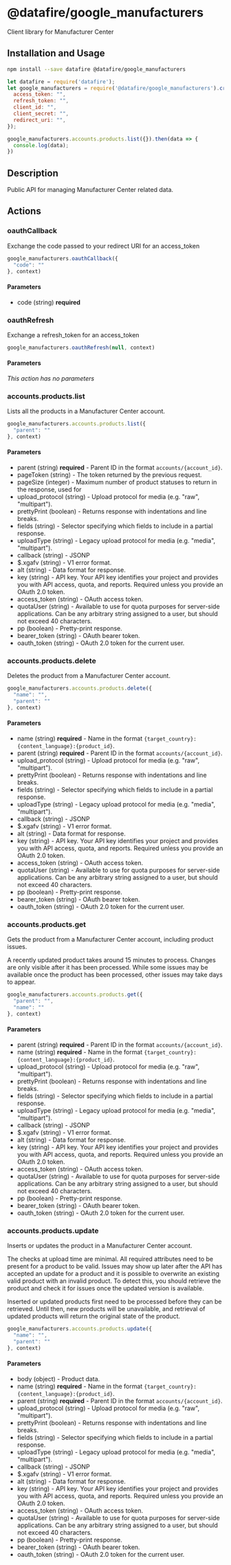 # @datafire/google_manufacturers

Client library for Manufacturer Center

## Installation and Usage
```bash
npm install --save datafire @datafire/google_manufacturers
```

```js
let datafire = require('datafire');
let google_manufacturers = require('@datafire/google_manufacturers').create({
  access_token: "",
  refresh_token: "",
  client_id: "",
  client_secret: "",
  redirect_uri: "",
});

google_manufacturers.accounts.products.list({}).then(data => {
  console.log(data);
})
```

## Description
Public API for managing Manufacturer Center related data.

## Actions
### oauthCallback
Exchange the code passed to your redirect URI for an access_token


```js
google_manufacturers.oauthCallback({
  "code": ""
}, context)
```

#### Parameters
* code (string) **required**

### oauthRefresh
Exchange a refresh_token for an access_token


```js
google_manufacturers.oauthRefresh(null, context)
```

#### Parameters
*This action has no parameters*

### accounts.products.list
Lists all the products in a Manufacturer Center account.


```js
google_manufacturers.accounts.products.list({
  "parent": ""
}, context)
```

#### Parameters
* parent (string) **required** - Parent ID in the format `accounts/{account_id}`.
* pageToken (string) - The token returned by the previous request.
* pageSize (integer) - Maximum number of product statuses to return in the response, used for
* upload_protocol (string) - Upload protocol for media (e.g. "raw", "multipart").
* prettyPrint (boolean) - Returns response with indentations and line breaks.
* fields (string) - Selector specifying which fields to include in a partial response.
* uploadType (string) - Legacy upload protocol for media (e.g. "media", "multipart").
* callback (string) - JSONP
* $.xgafv (string) - V1 error format.
* alt (string) - Data format for response.
* key (string) - API key. Your API key identifies your project and provides you with API access, quota, and reports. Required unless you provide an OAuth 2.0 token.
* access_token (string) - OAuth access token.
* quotaUser (string) - Available to use for quota purposes for server-side applications. Can be any arbitrary string assigned to a user, but should not exceed 40 characters.
* pp (boolean) - Pretty-print response.
* bearer_token (string) - OAuth bearer token.
* oauth_token (string) - OAuth 2.0 token for the current user.

### accounts.products.delete
Deletes the product from a Manufacturer Center account.


```js
google_manufacturers.accounts.products.delete({
  "name": "",
  "parent": ""
}, context)
```

#### Parameters
* name (string) **required** - Name in the format `{target_country}:{content_language}:{product_id}`.
* parent (string) **required** - Parent ID in the format `accounts/{account_id}`.
* upload_protocol (string) - Upload protocol for media (e.g. "raw", "multipart").
* prettyPrint (boolean) - Returns response with indentations and line breaks.
* fields (string) - Selector specifying which fields to include in a partial response.
* uploadType (string) - Legacy upload protocol for media (e.g. "media", "multipart").
* callback (string) - JSONP
* $.xgafv (string) - V1 error format.
* alt (string) - Data format for response.
* key (string) - API key. Your API key identifies your project and provides you with API access, quota, and reports. Required unless you provide an OAuth 2.0 token.
* access_token (string) - OAuth access token.
* quotaUser (string) - Available to use for quota purposes for server-side applications. Can be any arbitrary string assigned to a user, but should not exceed 40 characters.
* pp (boolean) - Pretty-print response.
* bearer_token (string) - OAuth bearer token.
* oauth_token (string) - OAuth 2.0 token for the current user.

### accounts.products.get
Gets the product from a Manufacturer Center account, including product
issues.

A recently updated product takes around 15 minutes to process. Changes are
only visible after it has been processed. While some issues may be
available once the product has been processed, other issues may take days
to appear.


```js
google_manufacturers.accounts.products.get({
  "parent": "",
  "name": ""
}, context)
```

#### Parameters
* parent (string) **required** - Parent ID in the format `accounts/{account_id}`.
* name (string) **required** - Name in the format `{target_country}:{content_language}:{product_id}`.
* upload_protocol (string) - Upload protocol for media (e.g. "raw", "multipart").
* prettyPrint (boolean) - Returns response with indentations and line breaks.
* fields (string) - Selector specifying which fields to include in a partial response.
* uploadType (string) - Legacy upload protocol for media (e.g. "media", "multipart").
* callback (string) - JSONP
* $.xgafv (string) - V1 error format.
* alt (string) - Data format for response.
* key (string) - API key. Your API key identifies your project and provides you with API access, quota, and reports. Required unless you provide an OAuth 2.0 token.
* access_token (string) - OAuth access token.
* quotaUser (string) - Available to use for quota purposes for server-side applications. Can be any arbitrary string assigned to a user, but should not exceed 40 characters.
* pp (boolean) - Pretty-print response.
* bearer_token (string) - OAuth bearer token.
* oauth_token (string) - OAuth 2.0 token for the current user.

### accounts.products.update
Inserts or updates the product in a Manufacturer Center account.

The checks at upload time are minimal. All required attributes need to be
present for a product to be valid. Issues may show up later
after the API has accepted an update for a product and it is possible to
overwrite an existing valid product with an invalid product. To detect
this, you should retrieve the product and check it for issues once the
updated version is available.

Inserted or updated products first need to be processed before they can be
retrieved. Until then, new products will be unavailable, and retrieval
of updated products will return the original state of the product.


```js
google_manufacturers.accounts.products.update({
  "name": "",
  "parent": ""
}, context)
```

#### Parameters
* body (object) - Product data.
* name (string) **required** - Name in the format `{target_country}:{content_language}:{product_id}`.
* parent (string) **required** - Parent ID in the format `accounts/{account_id}`.
* upload_protocol (string) - Upload protocol for media (e.g. "raw", "multipart").
* prettyPrint (boolean) - Returns response with indentations and line breaks.
* fields (string) - Selector specifying which fields to include in a partial response.
* uploadType (string) - Legacy upload protocol for media (e.g. "media", "multipart").
* callback (string) - JSONP
* $.xgafv (string) - V1 error format.
* alt (string) - Data format for response.
* key (string) - API key. Your API key identifies your project and provides you with API access, quota, and reports. Required unless you provide an OAuth 2.0 token.
* access_token (string) - OAuth access token.
* quotaUser (string) - Available to use for quota purposes for server-side applications. Can be any arbitrary string assigned to a user, but should not exceed 40 characters.
* pp (boolean) - Pretty-print response.
* bearer_token (string) - OAuth bearer token.
* oauth_token (string) - OAuth 2.0 token for the current user.

